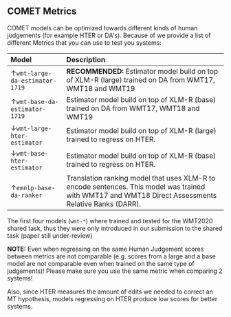 ## COMET Metrics

COMET models can be optimized towards different kinds of human judgements (for example HTER or DA's). Because of we provide a list of different Metrics that you can use to test you systems:

| Model              |               Description                        |
| :--------------------- | :------------------------------------------------ |
| ↑`wmt-large-da-estimator-1719` | **RECOMMENDED:** Estimator model build on top of XLM-R (large) trained on DA from WMT17, WMT18 and WMT19 |
| ↑`wmt-base-da-estimator-1719` | Estimator model build on top of XLM-R (base) trained on DA from WMT17, WMT18 and WMT19 |
| ↓`wmt-large-hter-estimator` | Estimator model build on top of XLM-R (large) trained to regress on HTER. |
| ↓`wmt-base-hter-estimator` | Estimator model build on top of XLM-R (base) trained to regress on HTER. |
| ↑`emnlp-base-da-ranker`    | Translation ranking model that uses XLM-R to encode sentences. This model was trained with WMT17 and WMT18 Direct Assessments Relative Ranks (DARR). |

The first four models (`wmt-*`) where trained and tested for the WMT2020 shared task, thus they were only introduced in our submission to the shared task (paper still under-review)

**NOTE:** Even when regressing on the same Human Judgement scores between metrics are not comparable (e.g. scores from a large and a base model are not comparable even when trained on the same type of judgements)! Please make sure you use the same metric when comparing 2 systems!

Also, since HTER measures the amount of edits we needed to correct an MT hypothesis, models regressing on HTER produce low scores for better systems.